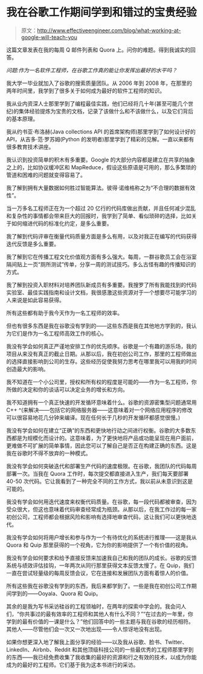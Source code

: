 # 我在谷歌工作期间学到和错过的宝贵经验

> 原文：<http://www.effectiveengineer.com/blog/what-working-at-google-will-teach-you>

这篇文章发表在我的每周 Q 邮件列表和 Quora 上。问你的难题。得到我诚实的回答。

*问题:作为一名软件工程师，在谷歌工作真的能让你发挥出最好的水平吗？*

我大学一毕业就加入了谷歌的搜索质量团队。从 2006 年到 2008 年，在那里的两年时间里，我学到了很多关于如何成为最好的软件工程师的知识。

我从业内资深人士那里学到了编程最佳实践，他们已经将几十年(甚至可能几个世纪)的集体经验提炼为宝贵的文档，记录了该做什么和不该做什么，以及它们背后的基本原理。

我从约书亚·布洛赫(Java collections API 的首席架构师)那里学到了如何设计好的 API，从吉多·范·罗苏姆(Python 的发明者)那里学到了精彩的见解。一直以来都有很多教育技术讲座。

我认识到投资简单的积木有多重要。Google 的大部分内容都是建立在共享的抽象之上的，比如协议缓冲区和 MapReduce，假设这些原语是可用的，那么多繁琐的管道和困难的问题就变得容易了。

我了解到拥有大量数据如何胜过智能算法。彼得·诺维格称之为“不合理的数据有效性”。

当一万多名工程师正在为一个超过 20 亿行的代码库做出贡献，并且任何减少混乱和复杂性的事情都会带来巨大的回报时，我学到了简单、看似琐碎的选择，比如关于如何缩进代码的标准化约定，是多么重要。

我了解到代码评审在衡量代码质量方面是多么有用，以及对我正在编写的代码获得迭代反馈是多么重要。

我了解到它在传播工程文化价值观方面有多么强大。每周，一群谷歌员工会在浴室隔间贴上一页“厕所测试”传单，分享一周的测试技巧。多么古怪有趣的传播知识的方式。

我了解到投资入职材料对培养团队新成员有多重要。我搜罗了所有我能找到的代码实验室、最佳实践指南和设计文档，我很感激这些资源对于一个想要尽可能学习的人来说是如此容易获得。

所有这些都有助于我今天作为一名工程师的效率。

但也有很多东西是我在谷歌没有学到的——这些东西是我在其他地方学到的，我认为它们是作为一名工程师高效工作的核心。

我没有学会如何真正严谨地安排工作的优先顺序。谷歌是一个有趣的游乐场，我的项目从来没有真正的截止日期。从那以后，我在初创公司工作，那里的工程师做出的选择直接影响到公司的生存。这些经历促使我努力思考在哪里我可以用我的时间创造最大的影响。

我不知道在一个小公司里，授权和所有权的程度是可能的——作为一名工程师，你所做的决定和你的谈话可以决定业务的增长和方向。

我不知道拥有一个真正快速的开发循环意味着什么。谷歌的资源密集型问题通常用 C++ ^(来解决——包括它的网络服务器——这意味着对一个网络应用程序的修改可以很容易地花几分钟来编译。现在任何长于几秒的开发循环都感觉很慢。)

我没有学会如何在建立“正确”的东西和更快地行动之间进行权衡。谷歌的大多数东西都是为规模化而设计的。这意味着，为了更快地将产品或功能呈现在用户面前，更难做不可扩展的简单事情，因此您可以了解自己是否正在构建正确的东西。这是我在谷歌时不得不放弃的一种模式。

我没有学会如何突破迭代和部署生产代码的速度极限。在谷歌，我团队的代码每周部署一次。当我在 Quora 工作时，每次提交都直接进入生产，我们每天要部署 40-50 次代码。它让我看到了一种完全不同的工作方式，我以前从未意识到这是可能的。

我没有学会如何用迭代速度来权衡代码质量。在谷歌，每一段代码都被审查，因为受众很大，但这也意味着代码审查经常成为瓶颈。从那以后，在我工作过的每一家初创公司，工程师都会根据风险和影响有选择地审查代码，这让我们可以更快地迭代。

我没有学会如何将用户增长和参与作为一个有待优化的系统进行推理——这是我从 Quora 和 Quip 那里获得的一个视角，它为你的影响提供了一个有价值的视角。

我没有学会如何要求和给予直接反馈来加速我自己和我的团队的成长。谷歌的反馈系统与绩效评估挂钩，一年两次从同行那里获得文本反馈太慢了。在 Quip，我们一直在尝试轻量级的每周反馈会议，它在连接和发展团队方面有着惊人的价值。

所有这些我在谷歌没有学到的东西，我后来都学到了。一些是我在初创公司工作期间学到的——Ooyala、Quora 和 Quip。

其余的是我为写书采访硅谷的工程领袖时，在两年的探索中学会的。我会问人们，“你共事过的最有效率的工程师和其他人有什么不同？”“在过去的一年里，你学到的最有价值的一课是什么？”他们回答中的一些主题与我在谷歌的经历相符。其他人——尽管他们会一次又一次地出现——令人惊讶地没有出现。

如果你想更深入地了解我上面分享的经验——以及我从谷歌、脸书、Twitter、LinkedIn、Airbnb、Reddit 和其他顶级科技公司的一些最优秀的工程师那里学到的东西——我已经免费收集了我收集的最好的资源和行之有效的技术，以成为你能成为的最好的工程师。它们基于我为这本书进行的采访。